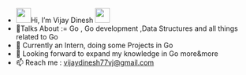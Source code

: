 - <img src="https://media.giphy.com/media/du3J3cXyzhj75IOgvA/giphy.gif" width="30"/>Hi, I’m Vijay Dinesh <img src="https://media.giphy.com/media/du3J3cXyzhj75IOgvA/giphy.gif" width="30"/>  
- 👀Talks About := Go , Go development ,Data Structures and all things related to Go
- 🌱 Currently an Intern, doing some Projects in Go
- 💞️ Looking forward to expand my knowledge in Go more&more
- 📫 Reach me : vijaydinesh77vj@gmail.com

<!---
VJ-Vijay77/VJ-Vijay77 is a ✨ special ✨ repository because its `README.md` (this file) appears on your GitHub profile.
You can click the Preview link to take a look at your changes.
--->
